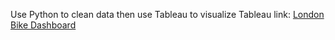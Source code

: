 Use Python to clean data then use Tableau to visualize
Tableau link: [London Bike Dashboard](https://public.tableau.com/app/profile/nguyen.linh8839/viz/LondonBike_17058952126950/Dashboard1)